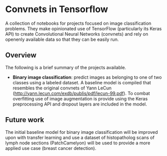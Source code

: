 # Convnets in Tensorflow #
A collection of notebooks for projects focused on image classification problems. They make opinionated use of TensorFlow (particularly its Keras API) to create Convolutional Neural Networks (convnets) and rely on openenly available data so that they can be easily run.

## Overview ##
The following is a brief summary of the projects available. 
* __Binary image classification__: predict images as belonging to one of two classes using a labeled dataset. A baseline model is compiled that resembles the original convnets of Yann LeCun (http://yann.lecun.com/exdb/publis/pdf/lecun-99.pdf). To combat overfitting use of image augmentation is provide using the Keras preprocessing API and dropout layers are included in the model.

## Future work ##
The initial baseline model for binary image classification will be improved upon with transfer learning and use a dataset of histopatholog scans of lymph node sections (PatchCamelyon) will be used to provide a more applied use case (breast cancer detection). 
